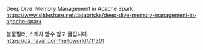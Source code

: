 Deep Dive: Memory Management in Apache Spark <br>
https://www.slideshare.net/databricks/deep-dive-memory-management-in-apache-spark

블룸필터, 스케치 함수 참고 글입니다.<br>
https://d2.naver.com/helloworld/711301
